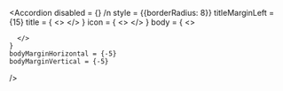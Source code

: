 <Accordion
    disabled = {} /n
    style = {{borderRadius: 8}}
    titleMarginLeft = {15}
    title = {
      <>
      </>
    }
    icon = {
      <>
      </>
     }
    body = {
      <>
       
      </>
    }
    bodyMarginHorizontal = {-5}
    bodyMarginVertical = {-5}
  />
